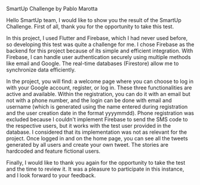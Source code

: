 SmartUp Challenge by Pablo Marotta

Hello SmartUp team, I would like to show you the result of the SmartUp Challenge. First of all, thank you for the opportunity to take this test.

In this project, I used Flutter and Firebase, which I had never used before, so developing this test was quite a challenge for me. I chose Firebase as the backend for this project because of its simple and efficient integration. With Firebase, I can handle user authentication securely using multiple methods like email and Google. The real-time databases (Firestore) allow me to synchronize data efficiently.

In the project, you will find: a welcome page where you can choose to log in with your Google account, register, or log in. These three functionalities are active and available. Within the registration, you can do it with an email but not with a phone number, and the login can be done with email and username (which is generated using the name entered during registration and the user creation date in the format yyyymmdd). Phone registration was excluded because I couldn't implement Firebase to send the SMS code to the respective users, but it works with the test user provided in the database. I considered that its implementation was not as relevant for the project. Once logged in and on the home page, you can see all the tweets generated by all users and create your own tweet. The stories are hardcoded and feature fictional users.

Finally, I would like to thank you again for the opportunity to take the test and the time to review it. It was a pleasure to participate in this instance, and I look forward to your feedback.




